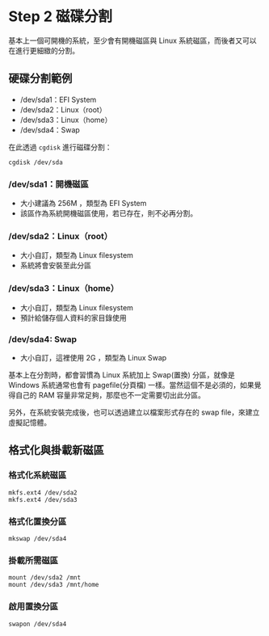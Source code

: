 # Step 2 磁碟分割
基本上一個可開機的系統，至少會有開機磁區與 Linux 系統磁區，而後者又可以在進行更細緻的分割。

## 硬碟分割範例
* /dev/sda1：EFI System
* /dev/sda2：Linux（root）
* /dev/sda3：Linux（home）
* /dev/sda4：Swap

在此透過 `cgdisk` 進行磁碟分割：
```
cgdisk /dev/sda
```
### /dev/sda1：開機磁區
  * 大小建議為 256M ，類型為 EFI System
  * 該區作為系統開機磁區使用，若已存在，則不必再分割。

### /dev/sda2：Linux（root）
  * 大小自訂，類型為 Linux filesystem
  * 系統將會安裝至此分區

### /dev/sda3：Linux（home）
  * 大小自訂，類型為 Linux filesystem
  * 預計給儲存個人資料的家目錄使用

### /dev/sda4: Swap
  * 大小自訂，這裡使用 2G ，類型為 Linux Swap

基本上在分割時，都會習慣為 Linux 系統加上 Swap(置換) 分區，就像是 Windows 系統通常也會有 pagefile(分頁檔) 一樣。當然這個不是必須的，如果覺得自己的 RAM 容量非常足夠，那麼也不一定需要切出此分區。

另外，在系統安裝完成後，也可以透過建立以檔案形式存在的 swap file，來建立虛擬記憶體。

## 格式化與掛載新磁區

### 格式化系統磁區
```shell
mkfs.ext4 /dev/sda2
mkfs.ext4 /dev/sda3
```
### 格式化置換分區
```shell
mkswap /dev/sda4
```

### 掛載所需磁區
```shell
mount /dev/sda2 /mnt
mount /dev/sda3 /mnt/home
```

### 啟用置換分區
```shell
swapon /dev/sda4
```